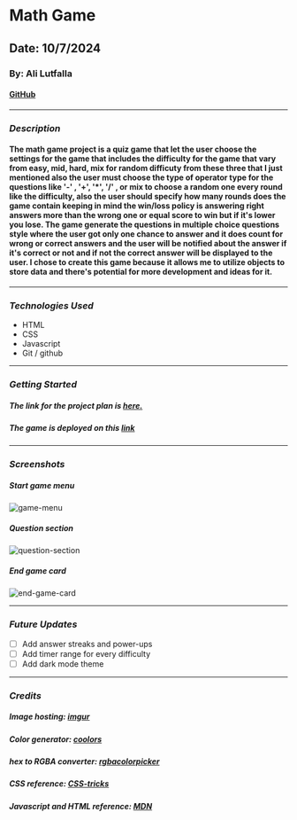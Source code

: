 # Math Game 

## Date: 10/7/2024 

### By: Ali Lutfalla

#### [GitHub](https://github.com/ali-lutfalla) 
***

### ***Description*** 
#### The math game project is a quiz game that let the user choose the settings for the game that includes the difficulty for the game that vary from easy, mid, hard, mix for random difficuty from these three that I just mentioned also the user must choose the type of operator type for the questions like '-' , '+', '*', '/' , or mix to choose a random one every round like the difficulty, also the user should specify how many rounds does the game contain keeping in mind the win/loss policy is answering right answers more than the wrong one or equal score to win but if it's lower you lose. The game generate the questions in multiple choice questions style where the user got only one chance to answer and it does count for wrong or correct answers and the user will be notified about the answer if it's correct or not and if not the correct answer will be displayed to the user. I chose to create this game because it allows me to utilize objects to store data and there's potential for more development and ideas for it.
*** 
### ***Technologies Used***
* HTML
* CSS
* Javascript
* Git / github
***

### ***Getting Started***
##### The link for the project plan is [here.](https://github.com/ali-lutfalla/MATH-GAME/blob/main/projectPlan.md)
##### The game is deployed on this [link](https://ali-lutfalla.github.io/MATH-GAME/)
*** 

### ***Screenshots***
##### Start game menu 
![game-menu](https://i.imgur.com/rU4CkXt.png)

##### Question section 
![question-section](https://i.imgur.com/BzxdjIg.png)

##### End game card
![end-game-card](https://i.imgur.com/1khPwuw.png)
***

### ***Future Updates***
- [ ] Add answer streaks and power-ups
- [ ] Add timer range for every difficulty
- [ ] Add dark mode theme 
*** 
### ***Credits***
##### Image hosting: [imgur](https://imgur.com/)
##### Color generator: [coolors](https://coolors.co/)
##### hex to RGBA converter: [rgbacolorpicker](https://rgbacolorpicker.com/hex-to-rgba)
##### CSS reference: [CSS-tricks](https://css-tricks.com/)
##### Javascript and HTML reference: [MDN](https://developer.mozilla.org/en-US/)
